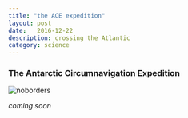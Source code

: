 ```yaml
---
title: "the ACE expedition"
layout: post
date:   2016-12-22
description: crossing the Atlantic
category: science
---
```


### The Antarctic Circumnavigation Expedition

![noborders](/img/noborders.jpg)

*coming soon*
